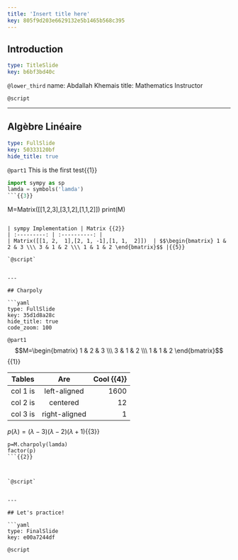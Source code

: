 ```yaml
---
title: 'Insert title here'
key: 805f9d203e6629132e5b1465b568c395
---
```


## Introduction

```yaml
type: TitleSlide
key: b6bf3bd40c
```

`@lower_third`
name: Abdallah Khemais
title: Mathematics Instructor

`@script`


---

## Algèbre Linéaire

```yaml
type: FullSlide
key: 50333120bf
hide_title: true
```

`@part1`
This is the first test{{1}}

```python
import sympy as sp
lamda = symbols('lamda')
```{{3}}

```
M=Matrix([[1,2,3],[3,1,2],[1,1,2]])
print(M)
```{{4}}

| sympy Implementation | Matrix {{2}}
| :---------: | :----------: |
| Matrix([[1, 2,  1],[2, 1, -1],[1, 1,  2]])  | $$\begin{bmatrix} 1 & 2 & 3 \\\ 3 & 1 & 2 \\\ 1 & 1 & 2 \end{bmatrix}$$ |{{5}}

`@script`


---

## Charpoly

```yaml
type: FullSlide
key: 35d1d8a28c
hide_title: true
code_zoom: 100
```

`@part1`
$$M=\begin{bmatrix} 1 & 2 & 3 \\\ 3 & 1 & 2 \\\ 1 & 1 & 2 \end{bmatrix}$${{1}}

| Tables   |      Are      |  Cool  {{4}}
|----------|:-------------:|------:|
| col 1 is |  left-aligned | $1600$ |{{5}}
| col 2 is |    centered   |   $12$ |{{6}}
| col 3 is | right-aligned |    $1$ |{{7}}
$p(\lambda)=(\lambda - 3)(\lambda - 2)(\lambda + 1)${{3}}

```
p=M.charpoly(lamda) 
factor(p)
```{{2}}



`@script`


---

## Let's practice!

```yaml
type: FinalSlide
key: e00a7244df
```

`@script`
